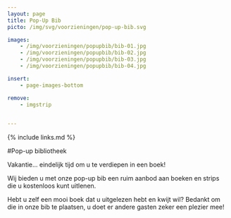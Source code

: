 ```yaml
---
layout: page
title: Pop-Up Bib
picto: /img/svg/voorzieningen/pop-up-bib.svg

images:
    - /img/voorzieningen/popupbib/bib-01.jpg
    - /img/voorzieningen/popupbib/bib-02.jpg
    - /img/voorzieningen/popupbib/bib-03.jpg
    - /img/voorzieningen/popupbib/bib-04.jpg

insert:
    - page-images-bottom

remove:
    - imgstrip
    

---
```

{% include links.md %}

#Pop-up bibliotheek

Vakantie... eindelijk tijd om u te verdiepen in een boek! 

Wij bieden u met onze pop-up bib een ruim aanbod aan boeken en strips die u kostenloos kunt uitlenen.

Hebt u zelf een mooi boek dat u uitgelezen hebt en kwijt wil? Bedankt om die in onze bib te plaatsen, u doet er andere gasten zeker een plezier mee!

